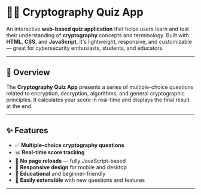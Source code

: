 # 🔐🧠 Cryptography Quiz App

An interactive **web-based quiz application** that helps users learn and test their understanding of **cryptography** concepts and terminology. Built with **HTML**, **CSS**, and **JavaScript**, it's lightweight, responsive, and customizable — great for cybersecurity enthusiasts, students, and educators.

---

## 📌 Overview

The **Cryptography Quiz App** presents a series of multiple-choice questions related to encryption, decryption, algorithms, and general cryptographic principles. It calculates your score in real-time and displays the final result at the end.

---

## ✨ Features

- ✅ **Multiple-choice cryptography questions**
- 📊 **Real-time score tracking**
- 🚫 **No page reloads** — fully JavaScript-based
- 📱 **Responsive design** for mobile and desktop
- 🧠 **Educational** and beginner-friendly
- 🔄 **Easily extensible** with new questions and features

---

